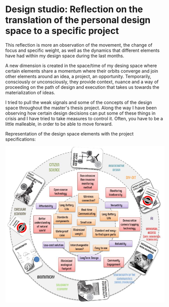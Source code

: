 # Design studio: **Reflection on the translation of the personal design space to a specific project**

This reflection is more an observation of the movement, the change of focus and specific weight, as well as the dynamics that different elements have had within my design space during the last months. 

A new dimension is created in the space/time of my desing space where certain elements share a momentum where their orbits converge and join other elements around an idea, a project, an opportunity. Temporarily, consciously or unconsciously, they provide context, nuance and a way of proceeding on the path of design and execution that takes us towards the materialization of ideas.

I tried to pull the weak signals and some of the concepts of the design space throughout the master's thesis project. Along the way I have been observing how certain design decisions can put some of these things in crisis and I have tried to take measures to control it. Often, you have to be a little malleable, in order to be able to move forward.

Representation of the design space elements with the project specifications:

![From weak signals and design space to a project](../../images/T3_DesingSpaceArroundProject.JPG)